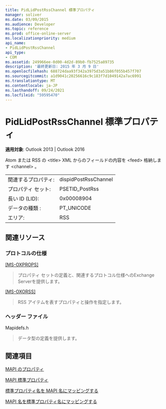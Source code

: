 ```yaml
---
title: PidLidPostRssChannel 標準プロパティ
manager: soliver
ms.date: 03/09/2015
ms.audience: Developer
ms.topic: reference
ms.prod: office-online-server
ms.localizationpriority: medium
api_name:
- PidLidPostRssChannel
api_type:
- COM
ms.assetid: 249966ee-0d00-4d2d-89b0-fb7525a89735
description: '最終更新日: 2015 年 3 月 9 日'
ms.openlocfilehash: 688724daa93f342a3975d3a51b86f055b457f707
ms.sourcegitcommit: a1d9041c20256616c9c183f7d1049142a7ac6991
ms.translationtype: MT
ms.contentlocale: ja-JP
ms.lasthandoff: 09/24/2021
ms.locfileid: "59595470"
---
```

# <a name="pidlidpostrsschannel-canonical-property"></a>PidLidPostRssChannel 標準プロパティ

  
  
**適用対象**: Outlook 2013 | Outlook 2016 
  
Atom または RSS の \<title\> XML からのフィールドの内容を \<feed\> 格納します \<channel\> 。
  
|||
|:-----|:-----|
|関連するプロパティ:  <br/> |dispidPostRssChannel  <br/> |
|プロパティ セット:  <br/> |PSETID_PostRss  <br/> |
|長い ID (LID):  <br/> |0x00008904  <br/> |
|データの種類 :   <br/> |PT_UNICODE  <br/> |
|エリア:  <br/> |RSS  <br/> |
   
## <a name="related-resources"></a>関連リソース

### <a name="protocol-specifications"></a>プロトコルの仕様

[[MS-OXPROPS] ](https://msdn.microsoft.com/library/f6ab1613-aefe-447d-a49c-18217230b148%28Office.15%29.aspx)
  
> プロパティ セットの定義と、関連するプロトコル仕様へのExchange Serverを提供します。
    
[[MS-OXORSS]](https://msdn.microsoft.com/library/53bc9634-0040-4b5a-aecd-29781d826009%28Office.15%29.aspx)
  
> RSS アイテムを表すプロパティと操作を指定します。
    
### <a name="header-files"></a>ヘッダー ファイル

Mapidefs.h
  
> データ型の定義を提供します。
    
## <a name="see-also"></a>関連項目



[MAPI のプロパティ](mapi-properties.md)
  
[MAPI 標準プロパティ](mapi-canonical-properties.md)
  
[標準プロパティ名を MAPI 名にマッピングする](mapping-canonical-property-names-to-mapi-names.md)
  
[MAPI 名を標準プロパティ名にマッピングする](mapping-mapi-names-to-canonical-property-names.md)

